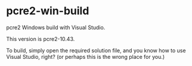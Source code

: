 # pcre2-win-build

pcre2 Windows build with Visual Studio.

This version is pcre2-10.43.

To build, simply open the required solution file, and
you know how to use Visual Studio, right?
(or perhaps this is the wrong place for you.)
